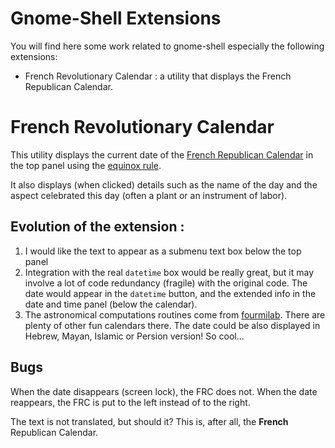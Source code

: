 # Gnome-Shell Extensions

You will find here some work related to gnome-shell especially the following extensions:

 * French Revolutionary Calendar : a utility that displays the French Republican Calendar.



# French Revolutionary Calendar

This utility displays the current date of the [French Republican Calendar](http://en.wikipedia.org/wiki/French_Republican_Calendar) in the top panel using the [equinox rule](http://en.wikipedia.org/wiki/French_Republican_Calendar#Converting_from_the_Gregorian_Calendar).

It also displays (when clicked) details such as the name of the day and the aspect celebrated this day (often a plant or an instrument of labor).

## Evolution of the extension :

 1. I would like the text to appear as a submenu text box below the top panel
 2. Integration with the real `datetime` box would be really great, but it may involve a lot of code redundancy (fragile) with the original code. The date would appear in the `datetime` button, and the extended info in the date and time panel (below the calendar).
 3. The astronomical computations routines come from [fourmilab](https://www.fourmilab.ch/documents/calendar/). There are plenty of other fun calendars there. The date could be also displayed in Hebrew, Mayan, Islamic or Persion version! So cool...

## Bugs

When the date disappears (screen lock), the FRC does not. When the date reappears, the FRC is put to the left instead of to the right.

The text is not translated, but should it? This is, after all, the **French** Republican Calendar.